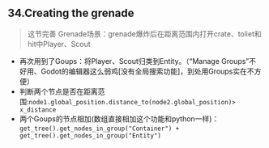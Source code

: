 ## 34.Creating the grenade
> 这节完善 Grenade场景：grenade爆炸后在距离范围内打开crate、toliet和hit中Player、Scout
- 再次用到了Goups：将Player、Scout归类到Entity。（“Manage Groups”不好用、Godot的编辑器这么弱鸡[没有全局搜索功能]，到处用Groups实在不方便）
- 判断两个节点是否在距离范围:`node1.global_position.distance_to(node2.global_position)> x_distance`
- 两个Goups的节点相加(数组直接相加这个功能和python一样)：`get_tree().get_nodes_in_group("Container") + get_tree().get_nodes_in_group("Entity")`